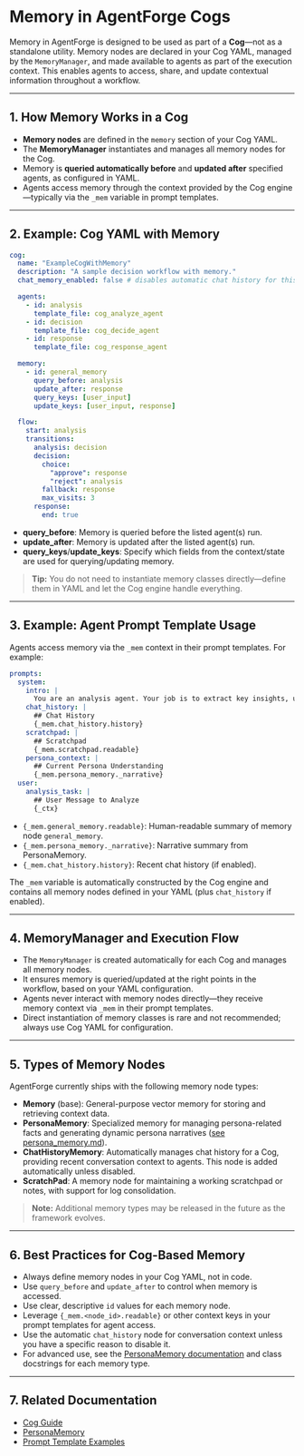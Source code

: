 # Memory in AgentForge Cogs

Memory in AgentForge is designed to be used as part of a **Cog**—not as a standalone utility. Memory nodes are declared in your Cog YAML, managed by the `MemoryManager`, and made available to agents as part of the execution context. This enables agents to access, share, and update contextual information throughout a workflow.

---

## 1. How Memory Works in a Cog

- **Memory nodes** are defined in the `memory` section of your Cog YAML.
- The **MemoryManager** instantiates and manages all memory nodes for the Cog.
- Memory is **queried automatically before** and **updated after** specified agents, as configured in YAML.
- Agents access memory through the context provided by the Cog engine—typically via the `_mem` variable in prompt templates.

---

## 2. Example: Cog YAML with Memory

```yaml
cog:
  name: "ExampleCogWithMemory"
  description: "A sample decision workflow with memory."
  chat_memory_enabled: false # disables automatic chat history for this example

  agents:
    - id: analysis
      template_file: cog_analyze_agent
    - id: decision
      template_file: cog_decide_agent
    - id: response
      template_file: cog_response_agent

  memory:
    - id: general_memory
      query_before: analysis
      update_after: response
      query_keys: [user_input]
      update_keys: [user_input, response]

  flow:
    start: analysis
    transitions:
      analysis: decision
      decision:
        choice:
          "approve": response
          "reject": analysis
        fallback: response
        max_visits: 3
      response:
        end: true
```

- **query_before**: Memory is queried before the listed agent(s) run.
- **update_after**: Memory is updated after the listed agent(s) run.
- **query_keys**/**update_keys**: Specify which fields from the context/state are used for querying/updating memory.

> **Tip:** You do not need to instantiate memory classes directly—define them in YAML and let the Cog engine handle everything.

---

## 3. Example: Agent Prompt Template Usage

Agents access memory via the `_mem` context in their prompt templates. For example:

```yaml
prompts:
  system:
    intro: |
      You are an analysis agent. Your job is to extract key insights, user intent, and relevant topics from user messages.
    chat_history: |
      ## Chat History
      {_mem.chat_history.history}
    scratchpad: |
      ## Scratchpad
      {_mem.scratchpad.readable}
    persona_context: |
      ## Current Persona Understanding
      {_mem.persona_memory._narrative}
  user:
    analysis_task: |
      ## User Message to Analyze
      {_ctx}
```

- `{_mem.general_memory.readable}`: Human-readable summary of memory node `general_memory`.
- `{_mem.persona_memory._narrative}`: Narrative summary from PersonaMemory.
- `{_mem.chat_history.history}`: Recent chat history (if enabled).

The `_mem` variable is automatically constructed by the Cog engine and contains all memory nodes defined in your YAML (plus `chat_history` if enabled).

---

## 4. MemoryManager and Execution Flow

- The `MemoryManager` is created automatically for each Cog and manages all memory nodes.
- It ensures memory is queried/updated at the right points in the workflow, based on your YAML configuration.
- Agents never interact with memory nodes directly—they receive memory context via `_mem` in their prompt templates.
- Direct instantiation of memory classes is rare and not recommended; always use Cog YAML for configuration.

---

## 5. Types of Memory Nodes

AgentForge currently ships with the following memory node types:

- **Memory** (base): General-purpose vector memory for storing and retrieving context data.
- **PersonaMemory**: Specialized memory for managing persona-related facts and generating dynamic persona narratives ([see persona_memory.md](persona_memory.md)).
- **ChatHistoryMemory**: Automatically manages chat history for a Cog, providing recent conversation context to agents. This node is added automatically unless disabled.
- **ScratchPad**: A memory node for maintaining a working scratchpad or notes, with support for log consolidation.

> **Note:** Additional memory types may be released in the future as the framework evolves.

---

## 6. Best Practices for Cog-Based Memory

- Always define memory nodes in your Cog YAML, not in code.
- Use `query_before` and `update_after` to control when memory is accessed.
- Use clear, descriptive `id` values for each memory node.
- Leverage `{_mem.<node_id>.readable}` or other context keys in your prompt templates for agent access.
- Use the automatic `chat_history` node for conversation context unless you have a specific reason to disable it.
- For advanced use, see the [PersonaMemory documentation](persona_memory.md) and class docstrings for each memory type.

---

## 7. Related Documentation
- [Cog Guide](../cogs/cogs.md)
- [PersonaMemory](persona_memory.md)
- [Prompt Template Examples](../../src/agentforge/setup_files/prompts/)